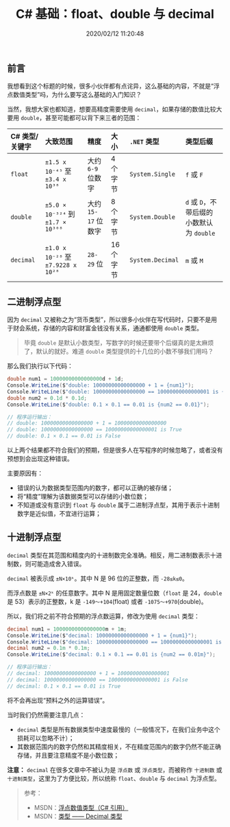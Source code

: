 ﻿---
title: "C# 基础：float、double 与 decimal"
date: "2020/02/12 11:20:48"
updated: "2020/02/12 11:20:48"
permalink: "csharp-foundation-float-double-decimal"
tags:
 - decimal
categories:
 - [开发, C#]
---

## 前言

我想看到这个标题的时候，很多小伙伴都有点诧异，这么基础的内容，不就是“浮点数值类型”吗，为什么要写这么基础的入门知识？

当然，我想大家也都知道，想要高精度需要使用 `decimal`，如果存储的数值比较大要用 `double`，甚至可能都可以背下来三者的范围：

| C# 类型/关键字 | 大致范围 | 精度 | 大小 | `.NET` 类型 | 类型后缀 |
|:---------------|:---------|:-----|:-----|:------------|:---------|
| `float` | `±1.5 x 10⁻⁴⁵` 至 `±3.4 x 10³⁸` | 大约 `6-9` 位数字 | 4 个字节 | `System.Single` | `f` 或 `F` |
| `double` | `±5.0 × 10⁻³²⁴` 到 `±1.7 × 10³⁰⁸` | 大约 `15-17` 位数字 | 8 个字节 | `System.Double` | `d` 或 `D`，不带后缀的小数默认为 `double` |
| `decimal` | `±1.0 x 10⁻²⁸` 至 `±7.9228 x 10²⁸ ` | `28-29` 位 | 16 个字节 | `System.Decimal` | `m` 或 `M` |

## 二进制浮点型

因为 `decimal` 又被称之为“货币类型”，所以很多小伙伴在写代码时，只要不是用于财会系统，存储的内容和财富金钱没有关系，通通都使用 `double` 类型。

> 毕竟 `double` 是默认小数类型，写数字的时候还要带个后缀真的是太麻烦了，默认的就好。难道 `double` 类型提供的十几位的小数不够我们用吗？

那么我们执行以下代码：

```csharp
double num1 = 10000000000000000d + 1d;
Console.WriteLine($"double: 10000000000000000 + 1 = {num1}");
Console.WriteLine($"double: 10000000000000000 == 10000000000000001 is {10000000000000000d == 10000000000000001d}");
double num2 = 0.1d * 0.1d;
Console.WriteLine($"double: 0.1 × 0.1 == 0.01 is {num2 == 0.01}");

// 程序运行输出：
// double: 10000000000000000 + 1 = 10000000000000000
// double: 10000000000000000 == 10000000000000001 is True
// double: 0.1 × 0.1 == 0.01 is False
```

以上两个结果都不符合我们的预期，但是很多人在写程序的时候忽略了，或者没有预想到会出现这种错误。

主要原因有：
+ 错误的认为数据类型范围内的数字，都可以正确的被存储；
+ 将“精度”理解为该数据类型可以存储的小数位数；
+ 不知道或没有意识到 `float` 与 `double` 属于二进制浮点型，其用于表示十进制数字是近似值，不宜进行运算；

## 十进制浮点型

`decimal` 类型在其范围和精度内的十进制数完全准确。相反，用二进制数表示十进制数，则可能造成舍入错误。

`decimal` 被表示成 `±N×10ᵏ`。其中 N 是 96 位的正整数，而 `-28≤k≤0`。

而浮点数是 `±N×2ᵏ` 的任意数字。其中 N 是用固定数量位数（`float` 是 24，`double` 是 53）表示的正整数，k 是 `-149～+104`(float) 或者 `-1075～+970`(double)。

所以，我们将之前不符合预期的浮点数运算，修改为使用 `decimal` 类型：

```csharp
decimal num1 = 10000000000000000m + 1m;
Console.WriteLine($"decimal: 10000000000000000 + 1 = {num1}");
Console.WriteLine($"decimal: 10000000000000000 == 10000000000000001 is {10000000000000000m == 10000000000000001m}");
decimal num2 = 0.1m * 0.1m;
Console.WriteLine($"decimal: 0.1 × 0.1 == 0.01 is {num2 == 0.01m}");

// 程序运行输出：
// decimal: 10000000000000000 + 1 = 10000000000000001
// decimal: 10000000000000000 == 10000000000000001 is False
// decimal: 0.1 × 0.1 == 0.01 is True
```

将不会再出现“预料之外的运算错误”。

当时我们仍然需要注意几点：
+ `decimal` 类型是所有数据类型中速度最慢的（一般情况下，在我们业务中这个损耗可以忽略不计）；
+ 其数据范围内的数字仍然和其精度相关，不在精度范围内的数字仍然不能正确存储，并且要注意精度不是小数位数；

**注意：** `decimal` 在很多文章中不被认为是 `浮点数` 或 `浮点类型`，而被称作 `十进制数` 或 `十进制类型`，这里为了方便比较，所以统称 `float`、`double` 与 `decimal` 为浮点型。

> 参考：
> + MSDN：[浮点数值类型（C# 引用）](https://docs.microsoft.com/zh-cn/dotnet/csharp/language-reference/builtin-types/floating-point-numeric-types)
> + MSDN：[类型 —— Decimal 类型](https://docs.microsoft.com/zh-cn/dotnet/csharp/language-reference/language-specification/types#the-decimal-type)

